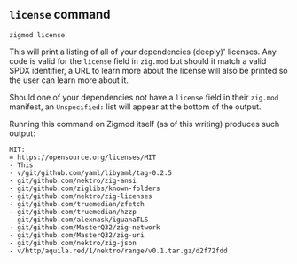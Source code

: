 ## `license` command
```
zigmod license
```

This will print a listing of all of your dependencies (deeply)' licenses. Any code is valid for the `license` field in `zig.mod` but should it match a valid SPDX identifier, a URL to learn more about the license will also be printed so the user can learn more about it.

Should one of your dependencies not have a `license` field in their `zig.mod` manifest, an `Unspecified:` list will appear at the bottom of the output.

Running this command on Zigmod itself (as of this writing) produces such output:
```
MIT:
= https://opensource.org/licenses/MIT
- This
- v/git/github.com/yaml/libyaml/tag-0.2.5
- git/github.com/nektro/zig-ansi
- git/github.com/ziglibs/known-folders
- git/github.com/nektro/zig-licenses
- git/github.com/truemedian/zfetch
- git/github.com/truemedian/hzzp
- git/github.com/alexnask/iguanaTLS
- git/github.com/MasterQ32/zig-network
- git/github.com/MasterQ32/zig-uri
- git/github.com/nektro/zig-json
- v/http/aquila.red/1/nektro/range/v0.1.tar.gz/d2f72fdd
```

